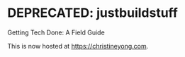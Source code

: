 # DEPRECATED: justbuildstuff
Getting Tech Done: A Field Guide

This is now hosted at https://christineyong.com.
